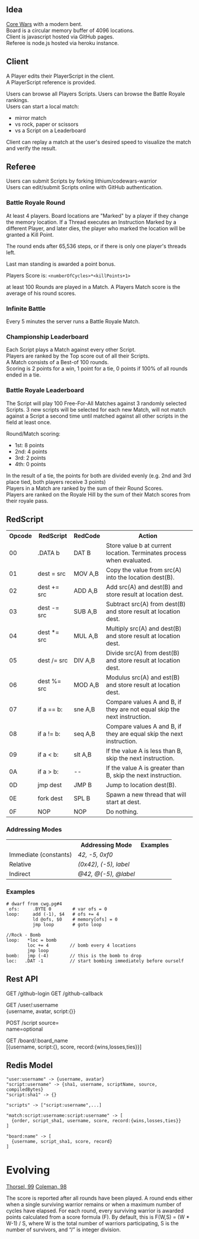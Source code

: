 ## Idea

[Core Wars](http://corewar.co.uk/cwg.txt) with a modern bent.  
Board is a circular memory buffer of 4096 locations.  
Client is javascript hosted via GitHub pages.  
Referee is node.js hosted via heroku instance.  

## Client

A Player edits their PlayerScript in the client.  
A PlayerScript reference is provided.  

Users can browse all Players Scripts.
Users can browse the Battle Royale rankings.  
Users can start a local match:
  - mirror match
  - vs rock, paper or scissors
  - vs a Script on a Leaderboard

Client can replay a match at the user's desired speed to visualize the match and verify the result.

## Referee

Users can submit Scripts by forking lithium/codewars-warrior  
Users can edit/submit Scripts online with GitHub authentication.  


### Battle Royale Round

At least 4 players.
Board locations are "Marked" by a player if they change the memory location.
If a Thread executes an Instruction Marked by a different Player, and later dies, the player who marked the location will be granted a Kill Point.

The round ends after 65,536 steps, or if there is only one player's threads left.

Last man standing is awarded a point bonus.

Players Score is: ```<numberOfCycles>*<killPoints+1>```

at least 100 Rounds are played in a Match.
A Players Match score is the average of his round scores.


### Infinite Battle

Every 5 minutes the server runs a Battle Royale Match.



### Championship Leaderboard

Each Script plays a Match against every other Script.  
Players are ranked by the Top score out of all their Scripts.  
A Match consists of a Best-of 100 rounds.  
Scoring is 2 points for a win, 1 point for a tie, 0 points if 100% of all rounds ended in a tie.  


### Battle Royale Leaderboard

The Script will play 100 Free-For-All Matches against 3 randomly selected Scripts. 3 new scripts will be selected for each new Match, will not match against a Script a second time until matched against all other scripts in the field at least once.  

Round/Match scoring:
* 1st: 8 points
* 2nd: 4 points
* 3rd: 2 points
* 4th: 0 points  

In the result of a tie, the points for both are divided evenly (e.g. 2nd and 3rd place tied, both players receive 3 points)  
Players in a Match are ranked by the sum of their Round Scores.  
Players are ranked on the Royale Hill by the sum of their Match scores from their royale pass.  


## RedScript

<table>
  <tr><th>Opcode</th><th>RedScript</th><th>RedCode</th><th>Action</th></tr>
  <tr>
    <td>00</td>
    <td>.DATA b</td>
    <td>DAT B</td>
    <td>Store value b at current location. Terminates process when evaluated.</td>
  </tr>
  <tr>
    <td>01</td>
    <td>dest = src</td>
    <td>MOV A,B</td>
    <td>Copy the value from src(A) into the location dest(B).</td>
  </tr>
  <tr>
    <td>02</td>
    <td>dest += src</td>
    <td>ADD A,B</td>
    <td>Add src(A) and dest(B) and store result at location dest.</td>
  </tr>
  <tr>
    <td>03</td>
    <td>dest -= src</td>
    <td>SUB A,B</td>
    <td>Subtract src(A) from dest(B) and store result at location dest.</td>
  </tr>
  <tr>
    <td>04</td>
    <td>dest *= src</td>
    <td>MUL A,B</td>
    <td>Multiply src(A) and dest(B) and store result at location dest.</td>
  </tr>
  <tr>
    <td>05</td>
    <td>dest /= src</td>
    <td>DIV A,B</td>
    <td>Divide src(A) from dest(B) and store result at location dest.</td>
  </tr>
  <tr>
    <td>06</td>
    <td>dest %= src</td>
    <td>MOD A,B</td>
    <td>Modulus src(A) and est(B) and store result at location dest.</td>
  </tr>
  <tr>
    <td>07</td>
    <td>if a == b:</td>
    <td>sne A,B</td>
    <td>Compare values A and B, if they are not equal skip the next instruction.</td>
  </tr>
  <tr>
    <td>08</td>
    <td>if a != b:</td>
    <td>seq A,B</td>
    <td>Compare values A and B, if they are equal skip the next instruction.</td>
  </tr>
  <tr>
    <td>09</td>
    <td>if a &lt; b:</td>
    <td>slt A,B</td>
    <td>If the value A is less than B, skip the next instruction.</td>
  </tr>
  <tr>
    <td>0A</td>
    <td>if a > b:</td>
    <td>--</td>
    <td>If the value A is greater than B, skip the next instruction.</td>
  </tr>
  <tr>
    <td>0D</td>
    <td>jmp dest</td>
    <td>JMP B</td>
    <td>Jump to location dest(B).</td>
  </tr>
  <tr>
    <td>0E</td>
    <td>fork dest</td>
    <td>SPL B</td>
    <td>Spawn a new thread that will start at dest.</td>
  </tr>
  <tr>
    <td>0F</td>
    <td>NOP</td>
    <td>NOP</td>
    <td>Do nothing.</td>
  </tr>

</table>

### Addressing Modes

<table>
  <tr><th></th><th>Addressing Mode</th><th>Examples</th></tr>
  <tr>
    <td>Immediate (constants)</td>
    <td><em>42, -5, 0xf0</em></td>
  </tr>
  <tr>
    <td>Relative</td>
    <td><em>(0x42), (-5), label</em></td>
  </tr>
  <tr>
    <td>Indirect</td>
    <td><em>@42, @(-5), @label</em></td>
  </tr>

</table>


### Examples
```Assembly
# dwarf from cwg.pg#4
 ofs:     .BYTE 0        # var ofs = 0
loop:     add (-1), $4   # ofs += 4
          ld @ofs, $0    # memory[ofs] = 0
          jmp loop       # goto loop
```

```
//Rock - Bomb
loop:   *loc = bomb
        loc += 4        // bomb every 4 locations
        jmp loop
bomb:   jmp (-4)        // this is the bomb to drop
loc:   .DAT -1          // start bombing immediately before ourself

```

## Rest API

GET /github-login
GET /github-callback

GET /user/:username   
  {username, avatar, script:{}}


POST /script
  source=  
  name=optional


GET /board/:board_name  
  [{username, script:{}, score, record:{wins,losses,ties}}]



## Redis Model

```
"user:username" -> {username, avatar}
"script:username" -> {sha1, username, scriptName, source, compiledBytes}
"script:sha1" -> {}

"scripts" -> ["script:username",...]

"match:script:username:script:username" -> [
  {order, script_sha1, username, score, record:{wins,losses,ties}}
]

"board:name" -> [
  {username, script_sha1, score, record}
]

```



# Evolving

[Thorsel, 99](http://corewar.co.uk/thorsell/paper.htm)
[Coleman, 98](http://www.eecs.tufts.edu/~colemanr/corewars.pdf)

The score is reported after all rounds have been played. A round ends either when a single surviving warrior remains or when a maximum number of cycles have elapsed. For each round, every surviving warrior is awarded points calculated from a score formula (F).
By default, this is F(W,S) = (W * W-1) / S, where W is the total number of warriors participating, S is the number of survivors, and “/” is integer division.
